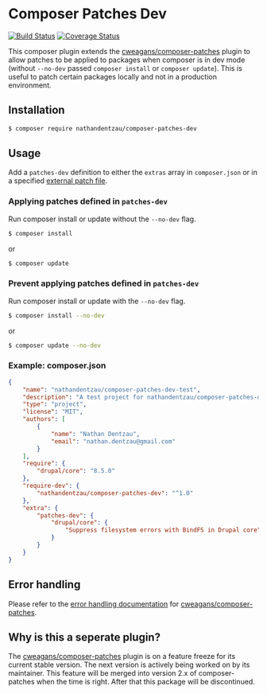 # Composer Patches Dev

[![Build Status](https://travis-ci.org/nathandentzau/composer-patches-dev.svg?branch=master)](https://travis-ci.org/nathandentzau/composer-patches-dev) [![Coverage Status](https://coveralls.io/repos/github/nathandentzau/composer-patches-dev/badge.svg?branch=%1B%5B32mmaster%1B%5Bm)](https://coveralls.io/github/nathandentzau/composer-patches-dev?branch=%1B%5B32mmaster%1B%5Bm)

This composer plugin extends the [cweagans/composer-patches][] plugin to allow
patches to be applied to packages when composer is in dev mode (without
`--no-dev` passed `composer install` or `composer update`). This is useful to
patch certain packages locally and not in a production environment.

## Installation

```bash
$ composer require nathandentzau/composer-patches-dev
```

## Usage

Add a `patches-dev` definition to either the `extras` array in `composer.json`
or in a specified [external patch file][].

### Applying patches defined in `patches-dev`

Run composer install or update without the `--no-dev` flag.

```bash
$ composer install
```
or
```bash
$ composer update
```

### Prevent applying patches defined in `patches-dev`

Run composer install or update with the `--no-dev` flag.

```bash
$ composer install --no-dev
```
or
```bash
$ composer update --no-dev
```

### Example: composer.json

```json
{
    "name": "nathandentzau/composer-patches-dev-test",
    "description": "A test project for nathandentzau/composer-patches-dev",
    "type": "project",
    "license": "MIT",
    "authors": [
        {
            "name": "Nathan Dentzau",
            "email": "nathan.dentzau@gmail.com"
        }
    ],
    "require": {
        "drupal/core": "8.5.0"
    },
    "require-dev": {
        "nathandentzau/composer-patches-dev": "^1.0"
    },
    "extra": {
        "patches-dev": {
            "drupal/core": {
                "Suppress filesystem errors with BindFS in Drupal core": "https://gist.githubusercontent.com/nathandentzau/355f3476b13cab38294ebc0207cedac0/raw/25c312a2814a7d62c812796c91099a091972b37c/suppress-filesystem-errors-with-bindfs-in-drupal-core.patch"
            }
        }
    }
}
```

## Error handling

Please refer to the [error handling documentation] for
[cweagans/composer-patches][].

## Why is this a seperate plugin?

The [cweagans/composer-patches][] plugin is on a feature freeze for its current
stable version. The next version is actively being worked on by its
maintainer. This feature will be merged into version 2.x of composer-patches
when the time is right. After that this package will be discontinued.

[cweagans/composer-patches]: https://github.com/cweagans/composer-patches
[external patch file]: https://github.com/cweagans/composer-patches/blob/master/README.md#using-an-external-patch-file
[error handling documentation]: https://github.com/cweagans/composer-patches/blob/master/README.md#error-handling
